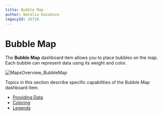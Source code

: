 ```yaml
---
title: Bubble Map
author: Natalia Kazakova
legacyId: 16718
---
```

# Bubble Map
The **Bubble Map** dashboard item allows you to place bubbles on the map. Each bubble can represent data using its weight and color.

![MapsOverview_BubbleMap](../../../../images/img23629.png)

Topics in this section describe specific capabilities of the Bubble Map dashboard item.
* [Providing Data](bubble-map/providing-data.md)
* [Coloring](bubble-map/coloring.md)
* [Legends](bubble-map/legends.md)